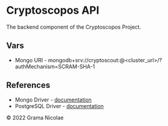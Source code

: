# Cryptoscopos API

The backend component of the Cryptoscopos Project.

## Vars

- Mongo URI - mongodb+srv://cryptoscout:<password>@<cluster_url>/?authMechanism=SCRAM-SHA-1

## References

- Mongo Driver - [documentation](https://deno.land/x/mongo@v0.29.1)
- PostgreSQL Driver - [documentation](https://deno.land/x/postgres@v0.15.0)

© 2022 Grama Nicolae
